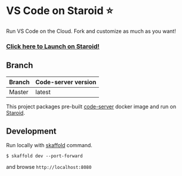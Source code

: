 # VS Code on Staroid ⭐️

Run VS Code on the Cloud. Fork and customize as much as you want!

### [Click here to Launch on Staroid!](https://staroid.com/g/staroider/vscode)

## Branch

| Branch |  Code-server version|
| ------ | --------------- |
| Master | latest          |

This project packages pre-built [code-server](https://hub.docker.com/r/codercom/code-server) docker image and run on [Staroid](https://staroid.com).

## Development

Run locally with [skaffold](https://skaffold.dev) command.

```
$ skaffold dev --port-forward
```

and browse `http://localhost:8080`
